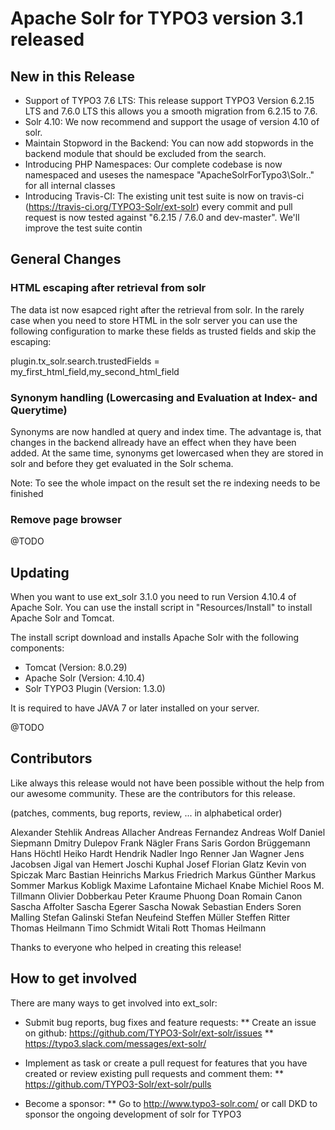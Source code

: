 # Apache Solr for TYPO3 version 3.1 released

## New in this Release

* Support of TYPO3 7.6 LTS: This release support TYPO3 Version 6.2.15 LTS and 7.6.0 LTS this allows you a smooth migration from 6.2.15 to 7.6.
* Solr 4.10: We now recommend and support the usage of version 4.10 of solr.
* Maintain Stopword in the Backend: You can now add stopwords in the backend module that should be excluded from the search.
* Introducing PHP Namespaces: Our complete codebase is now namespaced and useses the namespace "ApacheSolrForTypo3\Solr\.." for all internal classes
* Introducing Travis-CI: The existing unit test suite is now on travis-ci (https://travis-ci.org/TYPO3-Solr/ext-solr) every commit and pull
request is now tested against "6.2.15 / 7.6.0 and dev-master". We'll improve the test suite contin


## General Changes

### HTML escaping after retrieval from solr

The data ist now esapced right after the retrieval from solr. In the rarely case when you need to store HTML in the solr
server you can use the following configuration to marke these fields as trusted fields and skip the escaping:

plugin.tx_solr.search.trustedFields = my_first_html_field,my_second_html_field

### Synonym handling (Lowercasing and Evaluation at Index- and Querytime)

Synonyms are now handled at query and index time. The advantage is, that changes in the backend allready have an effect
when they have been added. At the same time, synonyms get lowercased when they are stored in solr and before they get
evaluated in the Solr schema.

Note: To see the whole impact on the result set the re indexing needs to be finished

### Remove page browser

@TODO

## Updating

When you want to use ext_solr 3.1.0 you need to run Version 4.10.4 of Apache Solr. You can use the install script
in "Resources/Install" to install Apache Solr and Tomcat.

The install script download and installs Apache Solr with the following components:

* Tomcat (Version: 8.0.29)
* Apache Solr (Version: 4.10.4)
* Solr TYPO3 Plugin (Version: 1.3.0)

It is required to have JAVA 7 or later installed on your server.

@TODO

## Contributors

Like always this release would not have been possible without the help from our awesome community. These are the contributors for this release.

(patches, comments, bug reports, review, ... in alphabetical order)

Alexander Stehlik
Andreas Allacher
Andreas Fernandez
Andreas Wolf
Daniel Siepmann
Dmitry Dulepov
Frank Nägler
Frans Saris
Gordon Brüggemann
Hans Höchtl
Heiko Hardt
Hendrik Nadler
Ingo Renner
Jan Wagner
Jens Jacobsen
Jigal van Hemert
Joschi Kuphal
Josef Florian Glatz
Kevin von Spiczak
Marc Bastian Heinrichs
Markus Friedrich
Markus Günther
Markus Sommer
Markus Kobligk
Maxime Lafontaine
Michael Knabe
Michiel Roos
M. Tillmann
Olivier Dobberkau
Peter Kraume
Phuong Doan
Romain Canon
Sascha Affolter
Sascha Egerer
Sascha Nowak
Sebastian Enders
Soren Malling
Stefan Galinski
Stefan Neufeind
Steffen Müller
Steffen Ritter
Thomas Heilmann
Timo Schmidt
Witali Rott
Thomas Heilmann

Thanks to everyone who helped in creating this release!

## How to get involved

There are many ways to get involved into ext_solr:

* Submit bug reports, bug fixes and feature requests:
	** Create an issue on github: https://github.com/TYPO3-Solr/ext-solr/issues
	** https://typo3.slack.com/messages/ext-solr/

* Implement as task or create a pull request for features that you have created or review existing pull requests and comment them:
	** https://github.com/TYPO3-Solr/ext-solr/pulls

* Become a sponsor:
	** Go to http://www.typo3-solr.com/ or call DKD to sponsor the ongoing development of solr for TYPO3
